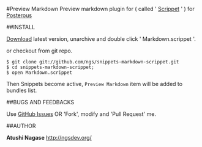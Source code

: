 #Preview Markdown
Preview markdown plugin for ( called ' [Scrippet](http://www.snippetsapp.com/extras/scrippets/) ' ) for [Posterous](http://posterous.com/)

##INSTALL

[Download](https://github.com/ngs/snippets-markdown-scrippet/downloads) latest version, unarchive and double click ' Markdown.scrippet '.

or checkout from git repo.

    $ git clone git://github.com/ngs/snippets-markdown-scrippet.git
    $ cd snippets-markdown-scrippet;
    $ open Markdown.scrippet

Then Snippets become active, `Preview Markdown` item will be added to bundles list.

##BUGS AND FEEDBACKS

Use [GitHub Issues](https://github.com/ngs/snippets-markdown-scrippet/issues) OR 'Fork', modify and 'Pull Request' me.

##AUTHOR

**Atushi Nagase** http://ngsdev.org/


